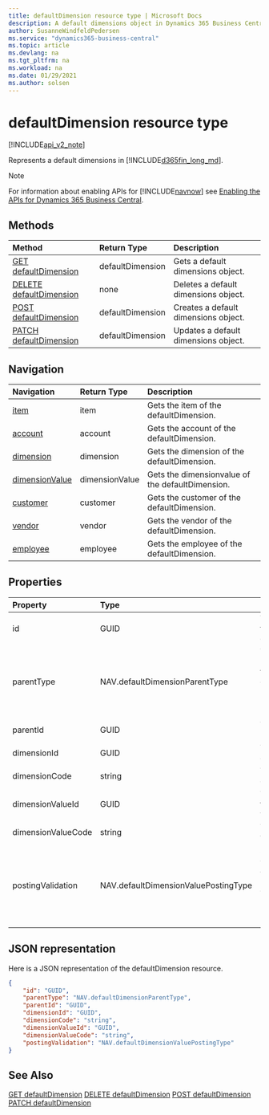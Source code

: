 ```yaml
---
title: defaultDimension resource type | Microsoft Docs
description: A default dimensions object in Dynamics 365 Business Central.
author: SusanneWindfeldPedersen
ms.service: "dynamics365-business-central"
ms.topic: article
ms.devlang: na
ms.tgt_pltfrm: na
ms.workload: na
ms.date: 01/29/2021
ms.author: solsen
---
```


<!-- START>DO_NOT_EDIT -->
<!-- IMPORTANT:Do not edit any of the content between here and the END>DO_NOT_EDIT. -->
# defaultDimension resource type

[!INCLUDE[api_v2_note](../../includes/api_v2_note.md)]

Represents a default dimensions in [!INCLUDE[d365fin_long_md](../../includes/d365fin_long_md.md)].

> [!NOTE]
> For information about enabling APIs for [!INCLUDE[navnow](../../includes/navnow_md.md)] see [Enabling the APIs for Dynamics 365 Business Central](../enabling-apis-for-dynamics-nav.md).

## Methods

| Method | Return Type|Description |
|:--------------------|:-----------|:-------------------------|
|[GET defaultDimension](../api/dynamics_defaultDimension_Get.md)|defaultDimension|Gets a default dimensions object.|
|[DELETE defaultDimension](../api/dynamics_defaultDimension_Delete.md)|none|Deletes a default dimensions object.|
|[POST defaultDimension](../api/dynamics_defaultDimension_Create.md)|defaultDimension|Creates a default dimensions object.|
|[PATCH defaultDimension](../api/dynamics_defaultDimension_Update.md)|defaultDimension|Updates a default dimensions object.|


## Navigation

| Navigation |Return Type| Description |
|:----------|:----------|:-----------------|
|[item](dynamics_item.md)|item |Gets the item of the defaultDimension.|
|[account](dynamics_account.md)|account |Gets the account of the defaultDimension.|
|[dimension](dynamics_dimension.md)|dimension |Gets the dimension of the defaultDimension.|
|[dimensionValue](dynamics_dimensionvalue.md)|dimensionValue |Gets the dimensionvalue of the defaultDimension.|
|[customer](dynamics_customer.md)|customer |Gets the customer of the defaultDimension.|
|[vendor](dynamics_vendor.md)|vendor |Gets the vendor of the defaultDimension.|
|[employee](dynamics_employee.md)|employee |Gets the employee of the defaultDimension.|

## Properties

| Property           | Type   |Description     |
|:-------------------|:-------|:---------------|
|id|GUID|The unique ID of the item. Non-editable.|
|parentType|NAV.defaultDimensionParentType|The type of the parent document of the default dimensions. It can be " ", "Customer", "Item", "Vendor" or "Employee".|
|parentId|GUID|The ID of the parent entity. |
|dimensionId|GUID|The unique ID of dimension.|
|dimensionCode|string|The dimension code.|
|dimensionValueId|GUID|The unique ID of the dimension value.|
|dimensionValueCode|string|The dimension value code.  |
|postingValidation|NAV.defaultDimensionValuePostingType|Specifies how default dimensions and their values must be used. It can be " ", "Code_Mandatory", "Same_Code" or "No_Code".|

## JSON representation

Here is a JSON representation of the defaultDimension resource.


```json
{
    "id": "GUID",
    "parentType": "NAV.defaultDimensionParentType",
    "parentId": "GUID",
    "dimensionId": "GUID",
    "dimensionCode": "string",
    "dimensionValueId": "GUID",
    "dimensionValueCode": "string",
    "postingValidation": "NAV.defaultDimensionValuePostingType"
}
```
<!-- IMPORTANT: END>DO_NOT_EDIT -->


## See Also
[GET defaultDimension](../api/dynamics_defaultDimension_Get.md)
[DELETE defaultDimension](../api/dynamics_defaultDimension_Delete.md)
[POST defaultDimension](../api/dynamics_defaultDimension_Create.md)
[PATCH defaultDimension](../api/dynamics_defaultDimension_Update.md)
